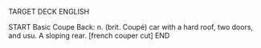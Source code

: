 TARGET DECK
ENGLISH

START
Basic
Coupe
Back: n. (brit. Coupé) car with a hard roof, two doors, and usu. A sloping rear. [french couper cut]
END
